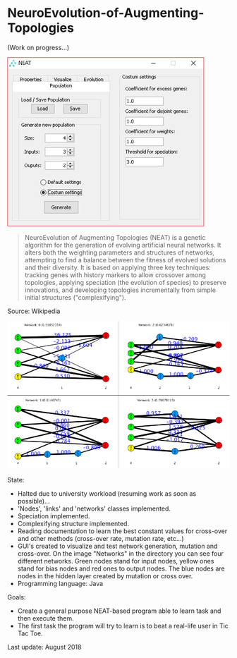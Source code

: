 # NeuroEvolution-of-Augmenting-Topologies

(Work on progress...)

![](https://github.com/LeafarCoder/Neuro-Evolution-of-Augmenting-Topologies/blob/master/Images/early_version_program_design.png)

> NeuroEvolution of Augmenting Topologies (NEAT) is a genetic algorithm for the generation of evolving artificial neural networks. It alters both the weighting parameters and structures of networks, attempting to find a balance between the fitness of evolved solutions and their diversity. It is based on applying three key techniques: tracking genes with history markers to allow crossover among topologies, applying speciation (the evolution of species) to preserve innovations, and developing topologies incrementally from simple initial structures ("complexifying").

Source: Wikipedia

![](https://github.com/LeafarCoder/Neuro-Evolution-of-Augmenting-Topologies/blob/master/Images/early_version_net_design.png)

State:

- Halted due to university workload (resuming work as soon as possible)...
- 'Nodes', 'links' and 'networks' classes implemented.
- Speciation implemented.
- Complexifying structure implemented.
- Reading documentation to learn the best constant values for cross-over and other methods (cross-over rate, mutation rate, etc...)
- GUI's created to visualize and test network generation, mutation and cross-over. On the image "Networks" in the directory you can see four different networks. Green nodes stand for input nodes, yellow ones stand for bias nodes and red ones to output nodes. The blue nodes are nodes in the hidden layer created by mutation or cross over.
- Programming language: Java

Goals:

- Create a general purpose NEAT-based program able to learn task and then execute them.
- The first task the program will try to learn is to beat a real-life user in Tic Tac Toe.

Last update: August 2018
